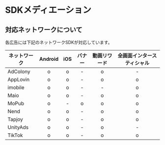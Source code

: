 
# SDKメディエーション

## 対応ネットワークについて

各広告には下記のネットワークSDKが対応しています。

ネットワーク|Android|iOS| バナー | 動画リワード | 全画面インタースティシャル
---|:-:|:-:|:-:|:-:|:-:
AdColony| o | o | - | o | -
AppLovin| o | o | - | o | o
imobile | o | o | - | - | o
Maio    | o | o | - | o | o
MoPub   | o | - | o | o | o
Nend    | o | o | - | o | o
Tapjoy  | o | o | - | o | o
UnityAds| o | o | - | o | -
TikTok  | o | o | - | o | o

